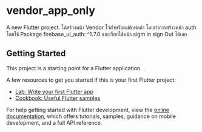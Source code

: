 # vendor_app_only

A new Flutter project.
 ได้สร้างหน้า Vendor ไว้สำหรับแม่ค้าพ่อค้า
       โดยทำการสร้างหน้า auth โดยใช้ Package firebase_ui_auth: ^1.7.0
        และเรียกใช้หน้า sigm in   sign Out ได้เลย

## Getting Started

This project is a starting point for a Flutter application.

A few resources to get you started if this is your first Flutter project:

- [Lab: Write your first Flutter app](https://docs.flutter.dev/get-started/codelab)
- [Cookbook: Useful Flutter samples](https://docs.flutter.dev/cookbook)

For help getting started with Flutter development, view the
[online documentation](https://docs.flutter.dev/), which offers tutorials,
samples, guidance on mobile development, and a full API reference.
